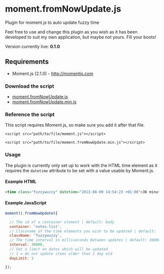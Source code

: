 # moment.fromNowUpdate.js
Plugin for moment.js to auto update fuzzy time

Feel free to use and change this plugin as you wish as it has been developed to suit my own application, but maybe not yours. Fill your boots!

Version currently live: **0.1.0**

## Requirements

* Moment.js (2.1.0) - http://momentjs.com

### Download the script

* [moment.fromNowUpdate.js](https://raw.github.com/garethadavies/moment.fromNowUpdate/master/moment.fromNowUpdate.js)
* [moment.fromNowUpdate.min.js](https://raw.github.com/garethadavies/moment.fromNowUpdate/master/moment.fromNowUpdate.min.js)

### Reference the script

This script requires Moment.js, so make sure you add it after that file.

```<script src="path/to/file/moment.js"></script>```

```<script src="path/to/file/moment.fromNowUpdate.min.js"></script>```

### Usage

The plugin is currently only set up to work with the HTML time element as it requires the ```datetime``` attribute to be set with a value usable by Moment.js.

#### Example HTML

```html
<time class="fuzzywuzzy" datetime="2013-08-09 14:54:23 +01:00">36 minutes ago</time>
```

#### Example JavaScript

```js
moment().fromNowUpdate({

  // The id of a container element | default: body
  container: 'notes-list',
  // Classname of the time elements you wish to be updated | default: 'fuzzywuzzy'
  className: 'fuzzywuzzy',
  // The time interval in milliseconds between updates | default: 30000 (30 seconds)
  interval: 30000,
  // Set a limit on dates which will be updated
  // 1 = do not update items older than 1 day old
  dayLimit: 1

});
```
